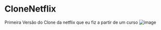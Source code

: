 # CloneNetflix
Primeira Versão do Clone da netflix que eu fiz a partir de um curso 
![image](https://user-images.githubusercontent.com/96603256/169553060-7e4242f1-1dc9-409a-99d7-cd2758c4cf58.png)
